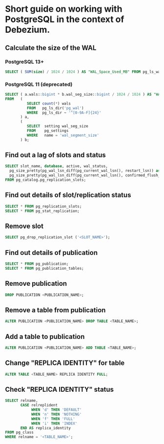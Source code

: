 
# Short guide on working with PostgreSQL in the context of Debezium.

## Calculate the size of the WAL

### PostgreSQL 13+

```sql
SELECT ( SUM(size) / 1024 / 1024 ) AS "WAL_Space_Used_MB" FROM pg_ls_waldir();
```

### PostgreSQL 11 (deprecated)

```sql
SELECT ( a.wals::bigint * b.wal_seg_size::bigint / 1024 / 1024 ) AS "WAL_Space_Used_MB"
FROM   (
          SELECT count(*) wals
          FROM   pg_ls_dir('pg_wal')
          WHERE  pg_ls_dir ~ '^[0-9A-F]{24}'
       ) a,
       (
          SELECT  setting wal_seg_size
          FROM    pg_settings
          WHERE   name = 'wal_segment_size'
       ) b;
```

## Find out a lag of slots and status

```sql
SELECT slot_name, database, active, wal_status,
  pg_size_pretty(pg_wal_lsn_diff(pg_current_wal_lsn(), restart_lsn)) as replicationSlotLag,
  pg_size_pretty(pg_wal_lsn_diff(pg_current_wal_lsn(), confirmed_flush_lsn)) as confirmedLag
FROM pg_catalog.pg_replication_slots;
```

## Find out details of slot/replication status

```sql
SELECT * FROM pg_replication_slots;
SELECT * FROM pg_stat_replication;
```

## Remove slot

```sql
SELECT pg_drop_replication_slot ('<SLOT_NAME>');
```

## Find out details of publication

```sql
SELECT * FROM pg_publication;
SELECT * FROM pg_publication_tables;
```

## Remove publication

```sql
DROP PUBLICATION <PUBLICATION_NAME>;
```

## Remove a table from publication

```sql
ALTER PUBLICATION <PUBLICATION_NAME> DROP TABLE <TABLE_NAME>;
```

## Add a table to publication

```sql
ALTER PUBLICATION <PUBLICATION_NAME> ADD TABLE <TABLE_NAME>;
```

## Change "REPLICA IDENTITY" for table

```sql
ALTER TABLE <TABLE_NAME> REPLICA IDENTITY FULL;
```

## Check "REPLICA IDENTITY" status

```sql
SELECT relname, 
       CASE relreplident
            WHEN 'd' THEN 'DEFAULT'
            WHEN 'n' THEN 'NOTHING'
            WHEN 'f' THEN 'FULL'
            WHEN 'i' THEN 'INDEX'
       END AS replica_identity
FROM pg_class
WHERE relname = '<TABLE_NAME>';
```
